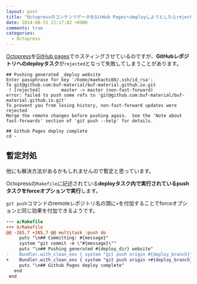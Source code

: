 ```yaml
---
layout: post
title: "OctopressのコンテンツデータをGitHub Pagesへdeployしようとしたらrejectedで失敗する件"
date: 2014-08-31 21:17:02 +0900
comments: true
categories: 
  - Octopress
---
```


[Octopress](http://octopress.org/)を[GitHub pages](https://pages.github.com/)でホスティングさせているのですが、**GitHubレポジトリへのdeployタスク**が`rejected`となって失敗してしまうことがあります。

```
## Pushing generated _deploy website
Enter passphrase for key '/home/maehachi08/.ssh/id_rsa':
To git@github.com:buf-material/buf-material.github.io.git
 ! [rejected]        master -> master (non-fast-forward)
error: failed to push some refs to 'git@github.com:buf-material/buf-material.github.io.git'
To prevent you from losing history, non-fast-forward updates were rejected
Merge the remote changes before pushing again.  See the 'Note about
fast-forwards' section of 'git push --help' for details.

## Github Pages deploy complete
cd -

```

## 暫定対処
他にも解決方法があるかもしれませんので暫定と思っています。

Octopressの`Rakefile`に記述されている**deployタスク内で実行されているpushタスクをforceオプションで実行**します。

`git push`コマンドのremoteレポジトリ名の頭に`+`を付加することでforceオプションと同じ効果を付加できるようです。

```diff diff of Rakefile
--- a/Rakefile
+++ b/Rakefile
@@ -265,7 +265,7 @@ multitask :push do
     puts "\n## Committing: #{message}"
     system "git commit -m \"#{message}\""
     puts "\n## Pushing generated #{deploy_dir} website"
-    Bundler.with_clean_env { system "git push origin #{deploy_branch}" }
+    Bundler.with_clean_env { system "git push origin +#{deploy_branch}" }
     puts "\n## Github Pages deploy complete"
   end
 end
```


